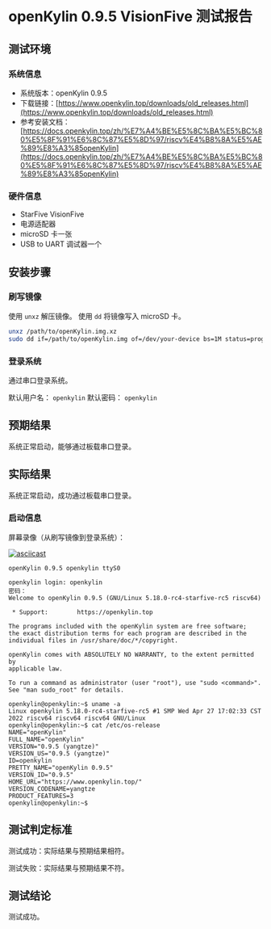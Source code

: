 # openKylin 0.9.5 VisionFive 测试报告

## 测试环境

### 系统信息

- 系统版本：openKylin 0.9.5
- 下载链接：[https://www.openkylin.top/downloads/old_releases.html](https://www.openkylin.top/downloads/old_releases.html)
- 参考安装文档：[https://docs.openkylin.top/zh/%E7%A4%BE%E5%8C%BA%E5%BC%80%E5%8F%91%E6%8C%87%E5%8D%97/riscv%E4%B8%8A%E5%AE%89%E8%A3%85openKylin](https://docs.openkylin.top/zh/%E7%A4%BE%E5%8C%BA%E5%BC%80%E5%8F%91%E6%8C%87%E5%8D%97/riscv%E4%B8%8A%E5%AE%89%E8%A3%85openKylin)

### 硬件信息

- StarFive VisionFive
- 电源适配器
- microSD 卡一张
- USB to UART 调试器一个

## 安装步骤

### 刷写镜像

使用 `unxz` 解压镜像。
使用 `dd` 将镜像写入 microSD 卡。

```bash
unxz /path/to/openKylin.img.xz
sudo dd if=/path/to/openKylin.img of=/dev/your-device bs=1M status=progress
```

### 登录系统

通过串口登录系统。

默认用户名： `openkylin`
默认密码： `openkylin`

## 预期结果

系统正常启动，能够通过板载串口登录。

## 实际结果

系统正常启动，成功通过板载串口登录。

### 启动信息

屏幕录像（从刷写镜像到登录系统）：

[![asciicast](https://asciinema.org/a/TgWQuZfKq1nb1CKJYuO4eyr8i.svg)](https://asciinema.org/a/TgWQuZfKq1nb1CKJYuO4eyr8i)

```log
openKylin 0.9.5 openkylin ttyS0

openkylin login: openkylin
密码： 
Welcome to openKylin 0.9.5 (GNU/Linux 5.18.0-rc4-starfive-rc5 riscv64)

 * Support:        https://openkylin.top

The programs included with the openKylin system are free software;
the exact distribution terms for each program are described in the
individual files in /usr/share/doc/*/copyright.

openKylin comes with ABSOLUTELY NO WARRANTY, to the extent permitted by
applicable law.

To run a command as administrator (user "root"), use "sudo <command>".
See "man sudo_root" for details.

openkylin@openkylin:~$ uname -a
Linux openkylin 5.18.0-rc4-starfive-rc5 #1 SMP Wed Apr 27 17:02:33 CST 2022 riscv64 riscv64 riscv64 GNU/Linux
openkylin@openkylin:~$ cat /etc/os-release 
NAME="openKylin"
FULL_NAME="openKylin"
VERSION="0.9.5 (yangtze)"
VERSION_US="0.9.5 (yangtze)"
ID=openkylin
PRETTY_NAME="openKylin 0.9.5"
VERSION_ID="0.9.5"
HOME_URL="https://www.openkylin.top/"
VERSION_CODENAME=yangtze
PRODUCT_FEATURES=3
openkylin@openkylin:~$ 

```

## 测试判定标准

测试成功：实际结果与预期结果相符。

测试失败：实际结果与预期结果不符。

## 测试结论

测试成功。
